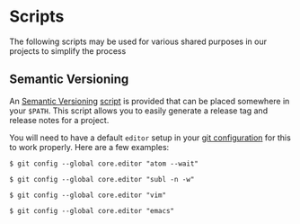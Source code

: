 # Scripts

The following scripts may be used for various shared purposes in our projects to
simplify the process

## Semantic Versioning
An [Semantic Versioning][semver] [script](semver-bump) is provided that can be placed somewhere
in your `$PATH`. This script allows you to easily generate a release tag and
release notes for a project.

You will need to have a default `editor` setup in your [git
configuration][git-config] for this to work properly. Here are a few examples:

```
$ git config --global core.editor "atom --wait"

$ git config --global core.editor "subl -n -w"

$ git config --global core.editor "vim"

$ git config --global core.editor "emacs"
```

[semver]: https://semver.org/
[git-config]: https://www.git-scm.com/book/en/v2/Customizing-Git-Git-Configuration
